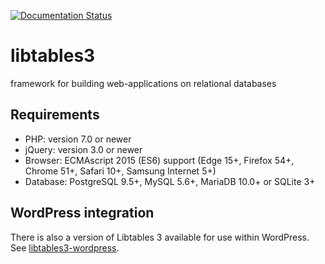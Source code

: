 [![Documentation Status](https://readthedocs.org/projects/libtables3/badge/?version=latest)](https://libtables3.readthedocs.io/en/latest/?badge=latest)

# libtables3
framework for building web-applications on relational databases

## Requirements
  * PHP: version 7.0 or newer
  * jQuery: version 3.0 or newer
  * Browser: ECMAscript 2015 (ES6) support (Edge 15+, Firefox 54+, Chrome 51+, Safari 10+, Samsung Internet 5+)
  * Database: PostgreSQL 9.5+, MySQL 5.6+, MariaDB 10.0+ or SQLite 3+

## WordPress integration

There is also a version of Libtables 3 available for use within WordPress. See [libtables3-wordpress](https://github.com/bartnv/libtables3-wordpress/).
